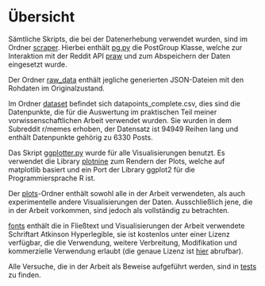 # Übersicht

Sämtliche Skripts, die bei der Datenerhebung verwendet wurden, sind im Ordner [scraper](https://github.com/itsMik4n/Reddit-Frontpage-Data-Collection/tree/main/scraper). Hierbei enthält [pg.py](https://github.com/itsMik4n/Reddit-Frontpage-Data-Collection/blob/main/scraper/pg.py) die PostGroup Klasse, welche zur Interaktion mit der Reddit API [praw](https://praw.readthedocs.io/en/latest/#) und zum Abspeichern der Daten eingesetzt wurde.

Der Ordner [raw_data](https://github.com/itsMik4n/Reddit-Frontpage-Data-Collection/tree/main/raw_data) enthält jegliche generierten JSON-Dateien mit den Rohdaten im Originalzustand.

Im Ordner [dataset](https://github.com/itsMik4n/Reddit-Frontpage-Data-Collection/tree/main/dataset) befindet sich datapoints_complete.csv, dies sind die Datenpunkte, die für die Auswertung im praktischen Teil meiner vorwissenschaftlichen Arbeit verwendet wurden. Sie wurden in dem Subreddit r/memes erhoben, der Datensatz ist 94949 Reihen lang und enthält Datenpunkte gehörig zu 6330 Posts.

Das Skript [ggplotter.py](https://github.com/itsMik4n/Reddit-Frontpage-Data-Collection/blob/main/plotter/ggplotter.py) wurde für alle Visualisierungen benutzt. Es verwendet die Library [plotnine](https://plotnine.readthedocs.io/en/stable/) zum Rendern der Plots, welche auf matplotlib basiert und ein Port der Library ggplot2 für die Programmiersprache R ist.

Der [plots](https://github.com/itsMik4n/Reddit-Frontpage-Data-Collection/tree/main/plotter/plots)-Ordner enthält sowohl alle in der Arbeit verwendeten, als auch experimentelle andere Visualisierungen der Daten. Ausschließlich jene, die in der Arbeit vorkommen, sind jedoch als vollständig zu betrachten.

[fonts](https://github.com/itsMik4n/Reddit-Frontpage-Data-Collection/tree/main/fonts) enthält die in Fließtext und Visualisierungen der Arbeit verwendete Schriftart Atkinson Hyperlegible, sie ist kostenlos unter einer Lizenz verfügbar, die die Verwendung, weitere Verbreitung, Modifikation und kommerzielle Verwendung erlaubt (die genaue Lizenz ist [hier](https://www.brailleinstitute.org/wp-content/uploads/2020/11/Atkinson-Hyperlegible-Font-License-2020-1104.pdf) abrufbar).

Alle Versuche, die in der Arbeit als Beweise aufgeführt werden, sind in [tests](https://github.com/itsMik4n/Reddit-Frontpage-Data-Collection/tree/main/tests) zu finden.
